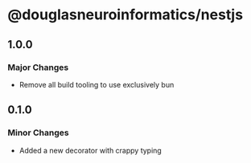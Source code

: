 # @douglasneuroinformatics/nestjs

## 1.0.0

### Major Changes

- Remove all build tooling to use exclusively bun

## 0.1.0

### Minor Changes

- Added a new decorator with crappy typing
